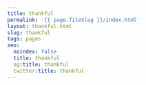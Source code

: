 ```yaml
---
title: thankful
permalink: '{{ page.fileSlug }}/index.html'
layout: thankful.html
slug: thankful
tags: pages
seo:
  noindex: false
  title: thankful
  og:title: thankful
  twitter:title: thankful
---
```



